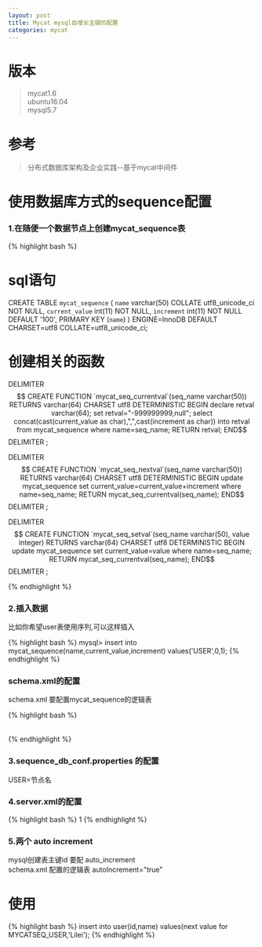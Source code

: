 ```yaml
---
layout: post
title: Mycat mysql自增长主键的配置
categories: mycat
---
```



# 版本 

> mycat1.6  
> ubuntu16.04  
> mysql5.7

# 参考 

> 分布式数据库架构及企业实践--基于mycat中间件  

# 使用数据库方式的sequence配置  

### 1.在随便一个数据节点上创建mycat_sequence表  

{% highlight bash %}
# sql语句
CREATE TABLE `mycat_sequence` (
  `name` varchar(50) COLLATE utf8_unicode_ci NOT NULL,
  `current_value` int(11) NOT NULL,
  `increment` int(11) NOT NULL DEFAULT '100',
  PRIMARY KEY (`name`)
) ENGINE=InnoDB DEFAULT CHARSET=utf8 COLLATE=utf8_unicode_ci;
# 创建相关的函数

DELIMITER $$
CREATE FUNCTION `mycat_seq_currentval`(seq_name varchar(50)) 
RETURNS varchar(64) CHARSET utf8
DETERMINISTIC
BEGIN
declare retval varchar(64);
set retval="-999999999,null";
select concat(cast(current_value as char),",",cast(increment as char)) 
	into retval from mycat_sequence where name=seq_name;
RETURN retval;
END$$
DELIMITER ;

DELIMITER $$
CREATE  FUNCTION `mycat_seq_nextval`(seq_name varchar(50)) 
RETURNS varchar(64) CHARSET utf8
DETERMINISTIC
BEGIN
update mycat_sequence set current_value=current_value+increment
where name=seq_name;
RETURN mycat_seq_currentval(seq_name);
END$$
DELIMITER ;

DELIMITER $$
CREATE FUNCTION `mycat_seq_setval`(seq_name varchar(50), value integer) 
RETURNS varchar(64) CHARSET utf8
DETERMINISTIC
BEGIN
update mycat_sequence set current_value=value where name=seq_name;
RETURN mycat_seq_currentval(seq_name);
END$$
DELIMITER ;

{% endhighlight %}


### 2.插入数据  

比如你希望user表使用序列,可以这样插入  

{% highlight bash %}
mysql> insert into mycat_sequence(name,current_value,increment) values('USER',0,1);
{% endhighlight %}  

### schema.xml的配置  

schema.xml 要配置mycat_sequence的逻辑表  

{% highlight bash %}
<table name="mycat_sequence" dataNode="节点名"></table>
{% endhighlight %} 


### 3.sequence_db_conf.properties 的配置  

USER=节点名


### 4.server.xml的配置  

{% highlight bash %}
 <property name="sequnceHandlerType">1</property>
{% endhighlight %} 

### 5.两个 auto increment

mysql创建表主键id 要配 auto_increment  
schema.xml 配置的逻辑表 autoIncrement="true"  


# 使用  


{% highlight bash %}
insert into user(id,name) values(next value for MYCATSEQ_USER,'Lilei');
{% endhighlight %}
